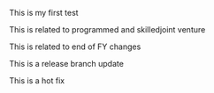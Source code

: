 This is my first test

This is related to programmed and skilledjoint venture

This is related to end of FY changes

This is a release branch update

This is a hot fix 